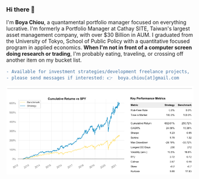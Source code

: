 ### Hi there 👋

I'm **Boya Chiou**, a quantamental portfolio manager focused on everything lucrative.
I'm formerly a Portfolio Manager at Cathay SITE, Taiwan's largest asset management company, with over $30 Billion in AUM. 
I graduated from the University of Tokyo, School of Public Policy with a quantitative focused program in applied economics.
**When I'm not in front of a computer screen doing research or trading**, I'm probably eating, traveling, or crossing off another item on my bucket list.

```diff
- Available for investment strategies/development freelance projects,
- please send messages if interested: 👉  boya.chiou[at]gmail.com
```


![alt tag](/image/90bps.png)

